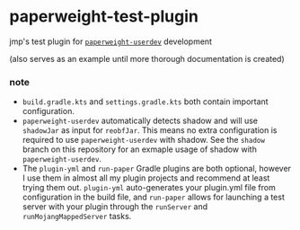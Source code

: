 # paperweight-test-plugin

jmp's test plugin for [`paperweight-userdev`](https://github.com/PaperMC/paperweight/tree/main/paperweight-userdev) development

(also serves as an example until more thorough documentation is created)

### note

- `build.gradle.kts` and `settings.gradle.kts` both contain important configuration.
- `paperweight-userdev` automatically detects shadow and will use `shadowJar` as input for `reobfJar`. This means no extra configuration is required to use `paperweight-userdev` with shadow. See the `shadow` branch on this repository for an exmaple usage of shadow with `paperweight-userdev`.
- The `plugin-yml` and `run-paper` Gradle plugins are both optional, however I use them in almost all my plugin projects and recommend at least trying them out. `plugin-yml` auto-generates your plugin.yml file from configuration in the build file, and `run-paper` allows for launching a test server with your plugin through the `runServer` and `runMojangMappedServer` tasks.
